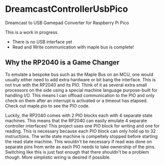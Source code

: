 # DreamcastControllerUsbPico
 Dreamcast to USB Gamepad Converter for Raspberry Pi Pico

This is a work in progress.
- There is no USB interface yet
- Read and Write communication with maple bus is complete!

## Why the RP2040 is a Game Changer

To emulate a bespoke bus such as the Maple Bus on an MCU, one would usually either need to add extra hardware or bit bang the interface. This is not true with the RP2040 and its PIO. Think of it as several extra small processors on the side using a special machine language purpose-built for handling I/O. This means I can offload communication to the PIO and only check on them after an interrupt is activated or a timeout has elapsed. Check out maple.pio to see the PIO code.

Luckily, the RP2040 comes with 2 PIO blocks each with 4 separate state machines. This means that the RP2040 can easily emulate 4 separate controller interfaces! This project uses one PIO block for writing and one for reading. This is necessary because each PIO block can only hold up to 32 instructions. The write state machine is compeltely stopped before starting the read state machine. This wouldn't be necessary if read was done on separate pins from write as each PIO needs to take ownership of the pins. Switching like this is just fast enough that there shouldn't be a problem though. More simplistic wiring is desired if possible.
